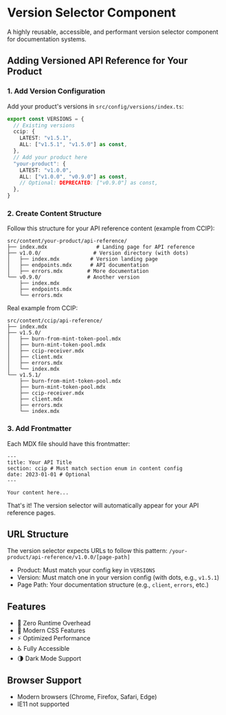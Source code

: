 # Version Selector Component

A highly reusable, accessible, and performant version selector component for documentation systems.

## Adding Versioned API Reference for Your Product

### 1. Add Version Configuration

Add your product's versions in `src/config/versions/index.ts`:

```typescript
export const VERSIONS = {
  // Existing versions
  ccip: {
    LATEST: "v1.5.1",
    ALL: ["v1.5.1", "v1.5.0"] as const,
  },
  // Add your product here
  "your-product": {
    LATEST: "v1.0.0",
    ALL: ["v1.0.0", "v0.9.0"] as const,
    // Optional: DEPRECATED: ["v0.9.0"] as const,
  },
}
```

### 2. Create Content Structure

Follow this structure for your API reference content (example from CCIP):

```
src/content/your-product/api-reference/
├── index.mdx                # Landing page for API reference
├── v1.0.0/                 # Version directory (with dots)
│   ├── index.mdx          # Version landing page
│   ├── endpoints.mdx      # API documentation
│   ├── errors.mdx        # More documentation
└── v0.9.0/               # Another version
    ├── index.mdx
    ├── endpoints.mdx
    └── errors.mdx
```

Real example from CCIP:

```
src/content/ccip/api-reference/
├── index.mdx
├── v1.5.0/
│   ├── burn-from-mint-token-pool.mdx
│   ├── burn-mint-token-pool.mdx
│   ├── ccip-receiver.mdx
│   ├── client.mdx
│   ├── errors.mdx
│   └── index.mdx
└── v1.5.1/
    ├── burn-from-mint-token-pool.mdx
    ├── burn-mint-token-pool.mdx
    ├── ccip-receiver.mdx
    ├── client.mdx
    ├── errors.mdx
    └── index.mdx
```

### 3. Add Frontmatter

Each MDX file should have this frontmatter:

```mdx
---
title: Your API Title
section: ccip # Must match section enum in content config
date: 2023-01-01 # Optional
---

Your content here...
```

That's it! The version selector will automatically appear for your API reference pages.

## URL Structure

The version selector expects URLs to follow this pattern:
`/your-product/api-reference/v1.0.0/[page-path]`

- Product: Must match your config key in `VERSIONS`
- Version: Must match one in your version config (with dots, e.g., `v1.5.1`)
- Page Path: Your documentation structure (e.g., `client`, `errors`, etc.)

## Features

- 🎯 Zero Runtime Overhead
- 🎨 Modern CSS Features
- ⚡️ Optimized Performance
- ♿️ Fully Accessible
- 🌗 Dark Mode Support

## Browser Support

- Modern browsers (Chrome, Firefox, Safari, Edge)
- IE11 not supported
